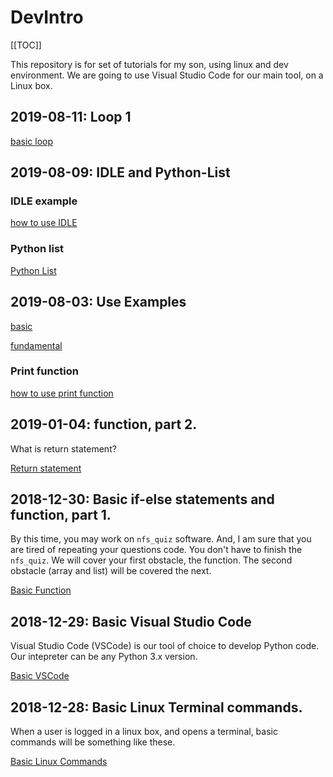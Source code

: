 # DevIntro

[[TOC]]

This repository is for set of tutorials for my son, using linux and dev environment.
We are going to use Visual Studio Code for our main tool, on a Linux box.

## 2019-08-11: Loop 1

[basic loop](2019/08/loop-1.md)


## 2019-08-09: IDLE and Python-List

### IDLE example

[how to use IDLE](2019/08/idle.md)

### Python list

[Python List](2019/08/py-list.md)


## 2019-08-03:  Use Examples

[basic](https://www.programiz.com/python-programming/examples)

[fundamental](https://pythonprogramming.net/introduction-learn-python-3-tutorials/)

### Print function

[how to use print function](2019/08/print-function.md)


## 2019-01-04:  function, part 2.

What is return statement?

[Return statement](2019/01/return-1.md)


## 2018-12-30:  Basic if-else statements and function, part 1.

By this time, you may work on `nfs_quiz` software.
And, I am sure that you are tired of repeating your questions code.  You don't have to finish the `nfs_quiz`.  We will cover your first obstacle, the function.  The second obstacle (array and list) will be covered the next.

[Basic Function](2018/12/basic-function.md)


## 2018-12-29: Basic Visual Studio Code

Visual Studio Code (VSCode) is our tool of choice to develop Python code.
Our intepreter can be any Python 3.x version.

[Basic VSCode](2018/12/basic-vscode.md)


## 2018-12-28: Basic Linux Terminal commands.

When a user is logged in a linux box, and opens a terminal, basic commands will be something like these.

[Basic Linux Commands](2018/12/basic-linux-cmd.md)
